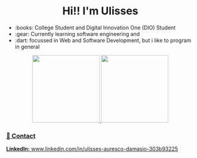 <h1 align="center">
   Hi!! I'm Ulisses 
</h1>

<ul>
<li>:books: College Student and Digital Innovation One (DIO) Student</li>
<li>:gear: Currently learning software engineering and </li>
<li>:dart: focussed in Web and Software Development, but i like to program in general</li>
</ul>

<div align="center">
  <a href="https://github.com/UlissesAD">
  <img height="180em" src="https://github-readme-stats.vercel.app/api?username=UlissesAD&show_icons=true&theme=dracula&include_all_commits=true&count_private=true"/>
  <img height="180em" src="https://github-readme-stats.vercel.app/api/top-langs/?username=UlissesAD&layout=compact&langs_count=7&theme=dracula"/>
</div>

   
### :handshake: Contact
**LinkedIn:** www.linkedin.com/in/ulisses-auresco-damasio-303b93225

